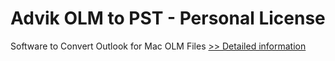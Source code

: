 # Advik OLM to PST - Personal License
Software to Convert Outlook for Mac OLM Files
[>> Detailed information](https://secure.shareit.com/shareit/product.html?productid=300805092&affiliateid=200057808)